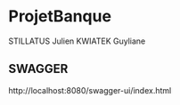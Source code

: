 # ProjetBanque

STILLATUS Julien
KWIATEK Guyliane


## SWAGGER

http://localhost:8080/swagger-ui/index.html



